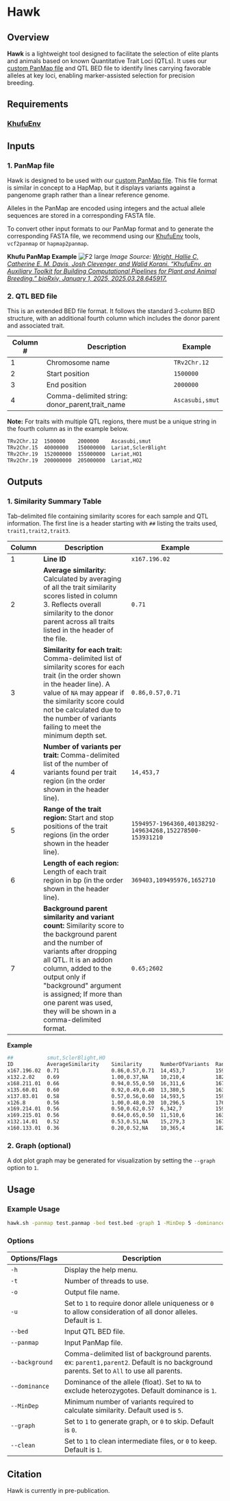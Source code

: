 # Hawk

## Overview
**Hawk** is a lightweight tool designed to facilitate the selection of elite plants and animals based on known Quantitative Trait Loci (QTLs). It uses our [custom PanMap file](https://www.biorxiv.org/content/10.1101/2025.03.28.645917v1.full) and QTL BED file to identify lines carrying favorable alleles at key loci, enabling marker-assisted selection for precision breeding.

## Requirements
### [KhufuEnv](https://github.com/w-korani/KhufuEnv)

## Inputs
### 1. PanMap file
Hawk is designed to be used with our [custom PanMap file](https://www.biorxiv.org/content/10.1101/2025.03.28.645917v1.full). This file format is similar in concept to a HapMap, but it displays variants against a pangenome graph rather than a linear reference genome. 

Alleles in the PanMap are encoded using integers and the actual allele sequences are stored in a corresponding FASTA file. 

To convert other input formats to our PanMap format and to generate the corresponding FASTA file, we recommend using our [KhufuEnv](https://github.com/w-korani/KhufuEnv) tools, `vcf2panmap` or `hapmap2panmap`.

**Khufu PanMap Example**
![F2 large](https://github.com/user-attachments/assets/aa84fc5a-816d-43fa-937a-2bb500dc90a8)
*Image Source: [Wright, Hallie C, Catherine E. M. Davis, Josh Clevenger, and Walid Korani. “KhufuEnv, an Auxiliary Toolkit for Building Computational Pipelines for Plant and Animal Breeding.” bioRxiv, January 1, 2025, 2025.03.28.645917.](https://doi.org/10.1101/2025.03.28.645917)*

### 2. QTL BED file
This is an extended BED file format. It follows the standard 3-column BED structure, with an additional fourth column which includes the donor parent and associated trait. 

| Column # | Description                                      | Example           |
|----------|--------------------------------------------------|-------------------|
|1         | Chromosome name                                  | `TRv2Chr.12`      |
|2         | Start position                                   | `1500000`         |
|3         | End position                                     | `2000000`         |
|4         | Comma-delimited string: donor_parent,trait_name  | `Ascasubi,smut`   |


**Note:** For traits with multiple QTL regions, there must be a unique string in the fourth column as in the example below.
```bash
TRv2Chr.12  1500000    2000000    Ascasubi,smut
TRv2Chr.15  40000000   150000000  Lariat,SclerBlight
TRv2Chr.19  152000000  155000000  Lariat,HO1
TRv2Chr.19  200000000  205000000  Lariat,HO2
```
## Outputs
### 1. Similarity Summary Table

Tab-delimited file containing similarity scores for each sample and QTL information. The first line is a header starting with `##` listing the traits used, `trait1,trait2,trait3`.

| Column  | Description                                                               | Example           |
|----------|---------------------------------------------------------------------------|-------------------|
|1         | **Line ID**                                                                   | `x167.196.02`      |
|2         | **Average similarity:** Calculated by averaging of all the trait similarity scores listed in column 3. Reflects overall similarity to the donor parent across all traits listed in the header of the file. | `0.71`      |
|3         | **Similarity for each trait:** Comma-delimited list of similarity scores for each trait (in the order shown in the header line). A value of `NA` may appear if the similarity score could not be calculated due to the number of variants failing to meet the minimum depth set.                                                              | `0.86,0.57,0.71`      |
|4         | **Number of variants per trait:** Comma-delimited list of the number of variants found per trait region (in the order shown in the header line).                                                        | `14,453,7`      |
|5         | **Range of the trait region:** Start and stop positions of the trait regions (in the order shown in the header line).                                                            | `1594957-1964360,40138292-149634268,152278500-153931210`      |
|6         | **Length of each region:** Length of each trait region in bp (in the order shown in the header line).                                                          | `369403,109495976,1652710`      |
|7         | **Background parent similarity and variant count:** Similarity score to the background parent and the number of variants after dropping all QTL. It is an addon column, added to the output only if "background" argument is assigned; If more than one parent was used, they will be shown in a comma-delimited format.                                                          | `0.65;2602`      |

**Example**
```bash
##           smut,SclerBlight,HO                                                                                                                      
ID           AverageSimilarity    Similarity      NumberOfVariants  Range                                                   len                       Lariat
x167.196.02  0.71                 0.86,0.57,0.71  14,453,7          1594957-1964360,40138292-149634268,152278500-153931210  369403,109495976,1652710  0.65;2602
x132.2.02    0.69                 1.00,0.37,NA    10,210,4          1823422-1957028,40138292-148149473,152278500-154784694  133606,108011181,2506194  0.60;1224
x168.211.01  0.66                 0.94,0.55,0.50  16,311,6          1673886-1964171,40138292-148716487,152278500-154784694  290285,108578195,2506194  0.62;1850
x135.60.01   0.60                 0.92,0.49,0.40  13,380,5          1634190-1964171,40132422-149581379,152366038-154784694  329981,109448957,2418656  0.62;1783
x137.83.01   0.58                 0.57,0.56,0.60  14,593,5          1594957-1964360,40132422-149634268,152278500-154784694  369403,109501846,2506194  0.69;3027
x126.8       0.56                 1.00,0.48,0.20  10,296,5          1767392-1957028,46505718-148716487,152366038-154784694  189636,102210769,2418656  0.62;1442
x169.214.01  0.56                 0.50,0.62,0.57  6,342,7           1594957-1956545,40132422-148747441,152278500-154784694  361588,108615019,2506194  0.65;2152
x169.215.01  0.56                 0.64,0.65,0.50  11,510,6          1634190-1964360,40934005-149634268,152366038-154784694  330170,108700263,2418656  0.67;2927
x132.14.01   0.52                 0.53,0.51,NA    15,279,3          1673886-1964171,42380806-149581379,152366038-154784694  290285,107200573,2418656  0.65;1632
x160.133.01  0.36                 0.20,0.52,NA    10,365,4          1822625-1964171,40223802-148800184,152366038-153931210  141546,108576382,1565172  0.59;1774
```

### 2. Graph (optional)

A dot plot graph may be generated for visualization by setting the `--graph` option to `1`. 


## Usage

### Example Usage
```bash
hawk.sh -panmap test.panmap -bed test.bed -graph 1 -MinDep 5 -dominance 1 -o test.hawk -background Lariat
```

### Options

| Options/Flags |   Description                                                                |
| -----------------| -----------------------------------------------------------------------------|
| `-h`           | Display the help menu.                                                       |
| `-t`           | Number of threads to use.                                                    |
| `-o`           | Output file name.                                                            |
| `-u`          | Set to `1` to require donor allele uniqueness or `0` to allow consideration of all donor alleles. Default is `1`.                                             |
| `--bed`        | Input QTL BED file.                                                          |
| `--panmap`     | Input PanMap file.                                                           |
| `--background`     | Comma-delimited list of background parents. ex: `parent1,parent2`. Default is no background parents. Set to `All` to use all parents.          |
| `--dominance`  | Dominance of the allele (float). Set to `NA` to exclude heterozygotes. Default dominance is `1`.                       |
| `--MinDep`     | Minimum number of variants required to calculate similarity. Default used is `5`.                  |
| `--graph`      | Set to `1` to generate graph, or `0` to skip. Default is `0`.                 |
| `--clean`      | Set to `1` to clean intermediate files, or `0` to keep. Default is `1`.       |

## Citation
Hawk is currently in pre-publication.
